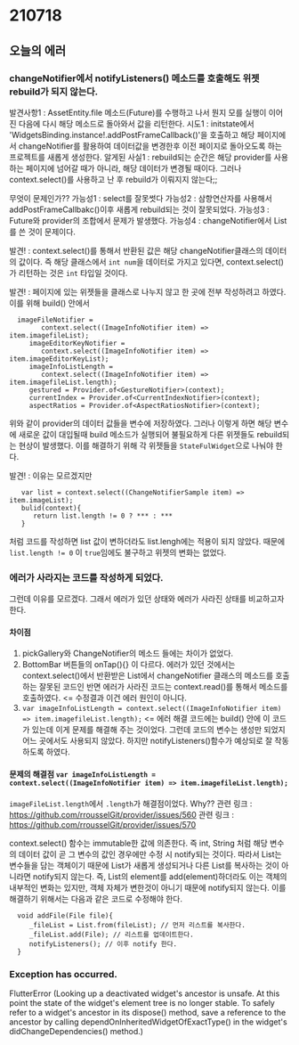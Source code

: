 # 210718
## 오늘의 에러
### changeNotifier에서 notifyListeners() 메소드를 호출해도 위젯 rebuild가 되지 않는다.
발견사항1 : AssetEntity.file 메소드(Future)를 수행하고 나서 뭔지 모를 실행이 이어진 다음에 다시 해당 메소드로 돌아와서 값을 리턴한다.
시도1 : initstate에서 'WidgetsBinding.instance!.addPostFrameCallback()'을 호출하고 해당 페이지에서 changeNotifier를 활용하여 데이터값을 변경한후
이전 페이지로 돌아오도록 하는 프로젝트를 새롭게 생성한다.
알게된 사실1 : rebuild되는 순간은 해당 provider를 사용하는 페이지에 넘어갈 때가 아니라, 해당 데이터가 변경될 때이다.
그러나 context.select()를 사용하고 난 후 rebuild가 이뤄지지 않는다;;

무엇이 문제인가??
   가능성1 : select를 잘못썻다
   가능성2 : 삼항연산자를 사용해서 addPostFrameCallbakc()이후 새롭게 rebuild되는 것이 잘못되었다.
   가능성3 : Future와 provider의 조합에서 문제가 발생했다.
   가능성4 : changeNotifier에서 List를 쓴 것이 문제이다.

   발견! : context.select()를 통해서 반환된 값은 해당 changeNotifier클래스의 데이터의 값이다. 즉 해당 클래스에서 `int num`을 데이터로 가지고 있다면,
   context.select()가 리턴하는 것은 `int` 타입일 것이다.
   
   발견! : 페이지에 있는 위젯들을 클래스로 나누지 않고 한 곳에 전부 작성하려고 하였다. 이를 위해 build() 안에서 
   
      imageFileNotifier =
            context.select((ImageInfoNotifier item) => item.imagefileList);
         imageEditorKeyNotifier =
            context.select((ImageInfoNotifier item) => item.imageEditorKeyList);
         imageInfoListLength =
            context.select((ImageInfoNotifier item) => item.imagefileList.length);
         gestured = Provider.of<GestureNotifier>(context);
         currentIndex = Provider.of<CurrentIndexNotifier>(context);
         aspectRatios = Provider.of<AspectRatiosNotifier>(context);
   위와 같이 provider의 데이터 값들을 변수에 저장하였다. 그러나 이렇게 하면 해당 변수에 새로운 값이 대입될때 build 메소드가 실행되어
   불필요하게 다른 위젯들도 rebuild되는 현상이 발생했다.
   이를 해결하기 위해 각 위젯들을 `StateFulWidget`으로 나눠야 한다.
   
   발견! : 이유는 모르겠지만
   
       var list = context.select((ChangeNotifierSample item) => item.imageList);
       bulid(context){
          return list.length != 0 ? *** : ***
       }
       
   처럼 코드를 작성하면 list 값이 변하더라도 list.lengh에는 적용이 되지 않았다. 때문에 `list.length != 0` 이 `true`임에도 불구하고
   위젯의 변화는 없었다.
   
   ### 에러가 사라지는 코드를 작성하게 되었다.
   그런데 이유를 모르겠다. 그래서 에러가 있던 상태와 에러가 사라진 상태를 비교하고자 한다.
   #### 차이점
   1. pickGallery와 ChangeNotifier의 메소드 들에는 차이가 없었다.
   2. BottomBar 버튼들의 onTap(){} 이 다르다. 에러가 있던 것에서는 context.select()에서 반환받은 List에서 changeNotifier 클래스의 메소드를 호출하는 잘못된 코드인 반면
   에러가 사라진 코드는 context.read()를 통해서 메소드를 호출하였다. <= 수정결과 이건 에러 원인이 아니다.
   3. `var imageInfoListLength = context.select((ImageInfoNotifier item) => item.imagefileList.length);` <= 에러 해결 코드에는 build() 안에 이 코드가 있는데 이게 문제를 해결해 주는 것이었다.
   그런데 코드의 변수는 생성만 되었지 어느 곳에서도 사용되지 않았다. 하지만 notifyListeners()함수가 예상되로 잘 작동하도록 하였다.
   
   #### 문제의 해결점 `var imageInfoListLength = context.select((ImageInfoNotifier item) => item.imagefileList.length);`
   `imageFileList.length`에서 `.length`가 해결점이었다.
   Why??
   관련 링크 : https://github.com/rrousselGit/provider/issues/560
   관련 링크 : https://github.com/rrousselGit/provider/issues/570
   
   context.select() 함수는 immutable한 값에 의존한다. 즉 int, String 처럼 해당 변수의 데이터 값이 곧 그 변수의 값인 경우에만 수정 시 notify되는 것이다.
   따라서 List는 변수들을 담는 객체이기 때문에 List가 새롭게 생성되거나 다른 List를 복사하는 것이 아니라면 notify되지 않는다.
   즉, List의 element를 add(element)하더라도 이는 객체의 내부적인 변화는 있지만, 객체 자체가 변한것이 아니기 때문에 notify되지 않는다.
   이를 해결하기 위해서는 다음과 같은 코드로 수정해야 한다.
   
      void addFile(File file){
         _fileList = List.from(fileList); // 먼저 리스트를 복사한다.
         _fileList.add(File); // 리스트를 업데이트한다.
         notifyListeners(); // 이후 notify 한다.
      }
      
  
### Exception has occurred.
FlutterError (Looking up a deactivated widget's ancestor is unsafe.
At this point the state of the widget's element tree is no longer stable.
To safely refer to a widget's ancestor in its dispose() method, save a reference to the ancestor by calling dependOnInheritedWidgetOfExactType() in the widget's didChangeDependencies() method.)
 
   
